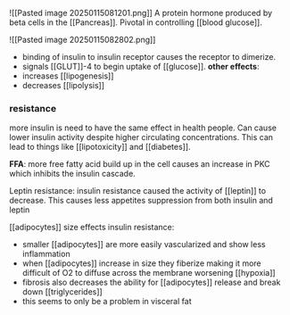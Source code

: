![[Pasted image 20250115081201.png]]
A protein hormone produced by beta cells in the [[Pancreas]]. Pivotal in controlling [[blood glucose]].

![[Pasted image 20250115082802.png]]
- binding of insulin to insulin receptor causes the receptor to dimerize.
- signals [[GLUT]]-4 to begin uptake of [[glucose]].
**other effects**:
- increases [[lipogenesis]]
- decreases [[lipolysis]]
### resistance
more insulin is need to have the same effect in health people. Can cause lower insulin activity despite higher circulating concentrations. This can lead to things like [[lipotoxicity]] and [[diabetes]]. 

**FFA**: more free fatty acid build up in the cell causes an increase in PKC which inhibits the insulin cascade.

Leptin resistance: insulin resistance caused the activity of [[leptin]] to decrease. This causes less appetites suppression from both insulin and leptin

[[adipocytes]] size effects insulin resistance:
- smaller [[adipocytes]] are more easily vascularized and show less inflammation
- when [[adipocytes]] increase in size they fiberize making it more difficult of O2 to diffuse across the membrane worsening [[hypoxia]]
- fibrosis also decreases the ability for [[adipocytes]] release and break down [[triglycerides]]
- this seems to only be a problem in visceral fat